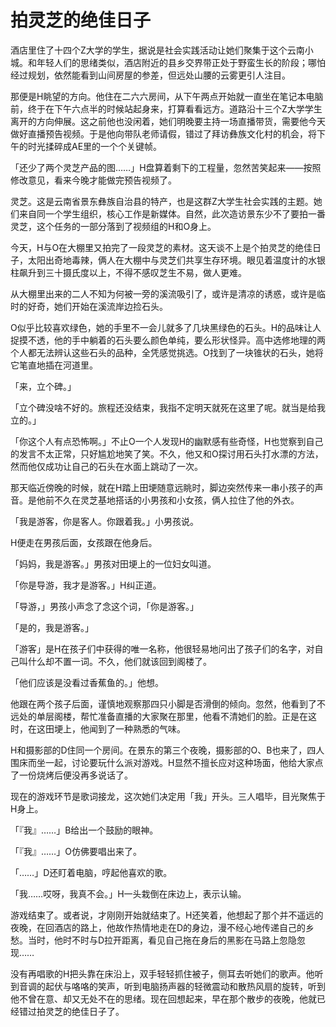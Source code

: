 # 拍灵芝的绝佳日子

酒店里住了十四个Z大学的学生，据说是社会实践活动让她们聚集于这个云南小城。和年轻人们的思绪类似，酒店附近的县乡交界带正处于野蛮生长的阶段；哪怕经过规划，依然能看到山间房屋的参差，但远处山腰的云雾更引人注目。

那便是H眺望的方向。他住在二六六房间，从下午两点开始就一直坐在笔记本电脑前，终于在下午六点半的时候站起身来，打算看看远方。道路沿十三个Z大学学生离开的方向伸展。这之前他也没闲着，她们明晚要主持一场直播带货，需要他今天做好直播预告视频。于是他向带队老师请假，错过了拜访彝族文化村的机会，将下午的时光揉碎成AE里的一个个关键帧。

「还少了两个灵芝产品的图……」H盘算着剩下的工程量，忽然苦笑起来——按照修改意见，看来今晚才能做完预告视频了。

灵芝。这是云南省景东彝族自治县的特产，也是这群Z大学生社会实践的主题。她们来自同一个学生组织，核心工作是新媒体。自然，此次造访景东少不了要拍一番灵芝，这个任务的一部分落到了视频组的H和O身上。

今天，H与O在大棚里又拍完了一段灵芝的素材。这天谈不上是个拍灵芝的绝佳日子，太阳出奇地毒辣，俩人在大棚中与灵芝们共享生存环境。眼见着温度计的水银柱飙升到三十摄氏度以上，不得不感叹芝生不易，做人更难。

从大棚里出来的二人不知为何被一旁的溪流吸引了，或许是清凉的诱惑，或许是临时的好奇，她们开始在溪流岸边捡石头。

O似乎比较喜欢绿色，她的手里不一会儿就多了几块黑绿色的石头。H的品味让人捉摸不透，他的手中躺着的石头要么颜色单纯，要么形状怪异。高中选修地理的两个人都无法辨认这些石头的品种，全凭感觉挑选。O找到了一块锥状的石头，她将它笔直地插在河道里。

「来，立个碑。」

「立个碑没啥不好的。旅程还没结束，我指不定明天就死在这里了呢。就当是给我立的。」

「你这个人有点恐怖啊。」不止O一个人发现H的幽默感有些奇怪，H也觉察到自己的发言不太正常，只好尴尬地笑了笑。不久，他又和O探讨用石头打水漂的方法，然而他仅成功让自己的石头在水面上跳动了一次。

那天临近傍晚的时候，就在H踏上田埂随意远眺时，脚边突然传来一串小孩子的声音。是他前不久在灵芝基地搭话的小男孩和小女孩，俩人拉住了他的外衣。

「我是游客，你是客人。你跟着我。」小男孩说。

H便走在男孩后面，女孩跟在他身后。

「妈妈，我是游客。」男孩对田埂上的一位妇女叫道。

「你是导游，我才是游客。」H纠正道。

「导游，」男孩小声念了念这个词，「你是游客。」

「是的，我是游客。」

「游客」是H在孩子们中获得的唯一名称，他很轻易地问出了孩子们的名字，对自己叫什么却不置一词。不久，他们就该回到阁楼了。

「他们应该是没看过香蕉鱼的。」他想。

他跟在两个孩子后面，谨慎地观察那四只小脚是否滑倒的倾向。忽然，他看到了不远处的单层阁楼，帮忙准备直播的大家聚在那里，他看不清她们的脸。正是在这时，在这田埂上，他闻到了一种熟悉的气味。

H和摄影部的D住同一个房间。在景东的第三个夜晚，摄影部的O、B也来了，四人围床而坐一起，讨论要玩什么派对游戏。H显然不擅长应对这种场面，他给大家点了一份烧烤后便没再多说话了。

现在的游戏环节是歌词接龙，这次她们决定用「我」开头。三人唱毕，目光聚焦于H身上。

「『我』……」B给出一个鼓励的眼神。

「『我』……」O仿佛要唱出来了。

「……」D还盯着电脑，哼起他喜欢的歌。

「我……哎呀，我真不会。」H一头栽倒在床边上，表示认输。

游戏结束了。或者说，才刚刚开始就结束了。H还笑着，他想起了那个并不遥远的夜晚，在回酒店的路上，他故作热情地走在D的身边，漫不经心地传递自己的乡愁。当时，他时不时与D拉开距离，看见自己拖在身后的黑影在马路上忽隐忽现……

没有再唱歌的H把头靠在床沿上，双手轻轻抓住被子，侧耳去听她们的歌声。他听到音调的起伏与咯咯的笑声，听到电脑扬声器的轻微震动和散热风扇的旋转，听到他不曾在意、却又无处不在的思绪。现在回想起来，早在那个散步的夜晚，他就已经错过拍灵芝的绝佳日子了。